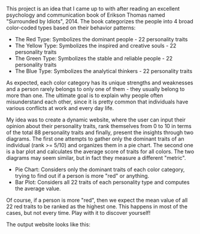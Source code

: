 This project is an idea that I came up to with after reading an excellent psychology and communication book of Erikson Thomas named "Surrounded by Idiots", 2014.
The book categorizes the people into 4 broad color-coded types based on their behavior patterns:

* The Red Type: Symbolizes the dominant people - 22 personality traits
* The Yellow Type: Symbolizes the inspired and creative souls - 22 personality traits
* The Green Type: Symbolizes the stable and reliable people - 22 personality traits
* The Blue Type: Symbolizes the analytical thinkers - 22 personality traits

As expected, each color category has its unique strengths and weaknesses and a person rarely belongs to only one of them - they usually belong to more than one. The ultimate goal is to explain why people often misunderstand each other, since it is pretty common that individuals have various conflicts at work and every day life.

My idea was to create a dynamic website, where the user can input their opinion about their personality traits, rank themselves from 0 to 10 in terms of the total 88 personality traits and finally, present the insights through two diagrams. The first one attempts to gather only the dominant traits of an individual (rank >= 5/10) and organizes them in a pie chart. The second one is a bar plot and calculates the average score of traits for all colors. The two diagrams may seem similar, but in fact they measure a different "metric".

* Pie Chart: Considers only the dominant traits of each color category, trying to find out if a person is more "red" or anything.
* Bar Plot: Considers all 22 traits of each personality type and computes the average value.

Of course, if a person is more "red", then we expect the mean value of all 22 red traits to be ranked as the highest one. This happens in most of the cases, but not every time. Play with it to discover yourself!

The output website looks like this:

